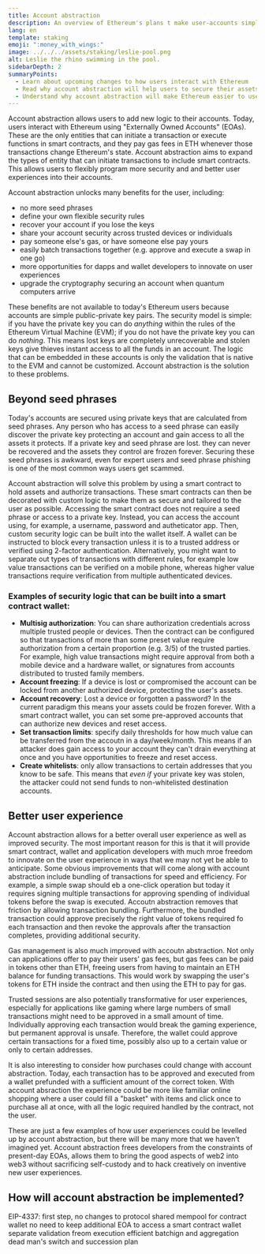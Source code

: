 ```yaml
---
title: Account abstraction
description: An overview of Ethereum's plans t make user-accounts simpler and safer
lang: en
template: staking
emoji: ":money_with_wings:"
image: ../../../assets/staking/leslie-pool.png
alt: Leslie the rhino swimming in the pool.
sidebarDepth: 2
summaryPoints:
  - Learn about upcoming changes to how users interact with Ethereum
  - Read why account abstraction will help users to secure their assets
  - Understand why account abstraction will make Ethereum easier to use
---
```


Account abstraction allows users to add new logic to their accounts. Today, users interact with Ethereum using "Externally Owned Accounts" (EOAs). These are the only entities that can initiate a transaction or execute functions in smart contracts, and they pay gas fees in ETH whenever those transactions change Ethereum's state. Account abstraction aims to expand the types of entity that can initiate transactions to include smart contracts. This allows users to flexibly program more security and and better user experiences into their accounts.

Account abstraction unlocks many benefits for the user, including:

- no more seed phrases
- define your own flexible security rules
- recover your account if you lose the keys
- share your account security across trusted devices or individuals
- pay someone else's gas, or have someone else pay yours
- easily batch transactions together (e.g. approve and execute a swap in one go)
- more opportunities for dapps and wallet developers to innovate on user experiences
- upgrade the cryptography securing an account when quantum computers arrive

These benefits are not available to today's Ethereum users because accounts are simple public-private key pairs. The security model is simple: if you have the private key you can do _anything_ within the rules of the Ethereum Virtual Machine (EVM); if you do not have the private key you can do _nothing_. This means lost keys are completely unrecoverable and stolen keys give thieves instant access to all the funds in an account. The logic that can be embedded in these accounts is only the validation that is native to the EVM and cannot be customized. Account abstraction is the solution to these problems.

## Beyond seed phrases

Today's accounts are secured using private keys that are calculated from seed phrases. Any person who has access to a seed phrase can easily discover the private key protecting an account and gain access to all the assets it protects. If a private key and seed phrase are lost. they can never be recovered and the assets they control are frozen forever. Securing these seed phrases is awkward, even for expert users and seed phrase phishing is one of the most common ways users get scammed.

Account abstraction will solve this problem by using a smart contract to hold assets and authorize transactions. These smart contracts can then be decorated with custom logic to make them as secure and tailored to the user as possible. Accessing the smart contract does not require a seed phrase or access to a private key. Instead, you can access the account using, for example, a username, password and autheticator app. Then, custom security logic can be built into the wallet itself. A wallet can be instructed to block every transaction unless it is to a trusted address or verified using 2-factor authentication. Alternatively, you might want to separate out types of transactions with different rules, for example low value transactions can be verified on a mobile phone, whereas higher value transactions require verification from multiple authenticated devices.

### Examples of security logic that can be built into a smart contract wallet:

- **Multisig authorization**: You can share authorization credentials across multiple trusted people or devices. Then the contract can be configured so that transactions of more than some preset value require authorization from a certain proportion (e.g. 3/5) of the trusted parties. For example, high value transactions might require approval from both a mobile device and a hardware wallet, or signatures from accounts distributed to trusted family members.
- **Account freezing**: If a device is lost or compromised the account can be locked from another authorized device, protecting the user's assets.
- **Account recovery**: Lost a device or forgotten a password? In the current paradigm this means your assets could be frozen forever. With a smart contract wallet, you can set some pre-approved accounts that can authorize new devices and reset access.
- **Set transaction limits**: specify daily thresholds for how much value can be transferred from the accoutn in a day/week/month. This means if an attacker does gain access to your account they can't drain everything at once and you have opportunities to freeze and reset access.
- **Create whitelists**: only allow transactions to certain addresses that you know to be safe. This means that _even if_ your private key was stolen, the attacker could not send funds to non-whitelisted destination accounts.

## Better user experience

Account abstraction allows for a better overall user experience as well as improved security. The most important reason for this is that it will provide smart contract, wallet and application developers with much mroe freedom to innovate on the user experience in ways that we may not yet be able to anticipate. Some obvious improvements that will come along with account abstraction include bundling of transactions for speed and efficiency. For example, a simple swap should eb a one-click operation but today it requires signing multiple transactions for approving spending of individual tokens before the swap is executed. Accoutn abstraction removes that friction by allowing transaction bundling. Furthermore, the bundled transaction could approve precisely the right value of tokens required fo each transaction and then revoke the approvals after the transaction completes, providing additional security.

Gas management is also much improved with accoutn abstraction. Not only can applications offer to pay their users' gas fees, but gas fees can be paid in tokens other than ETH, freeing users from having to maintain an ETH balance for funding transactions. This would work by swapping the user's tokens for ETH inside the contract and then using the ETH to pay for gas.

Trusted sessions are also potentially transformative for user experiences, especially for applications like gaming where large numbers of small transactions might need to be approved in a small amount of time. Individually approving each transaction would break the gaming experience, but permanent approval is unsafe. Therefore, the wallet could approve certain transactions for a fixed time, possibly also up to a certain value or only to certain addresses.

It is also interesting to consider how purchases could change with account abstraction. Today, each transaction has to be approved and executed from a wallet prefunded with a sufficient amount of the correct token. With account absraction the experience could be more like familiar online shopping where a user could fill a "basket" with items and click once to purchase all at once, with all the logic required handled by the contract, not the user.

These are just a few examples of how user experiences could be levelled up by account abstraction, but there will be many more that we haven't imagined yet. Account abstraction frees developers from the constraints of present-day EOAs, allows them to bring the good aspects of web2 into web3 without sacrificing self-custody and to hack creatively on inventive new user experiences.

## How will account abstraction be implemented?

EIP-4337: first step, no changes to protocol
shared mempool for contract wallet
no need to keep additional EOA to access a smart contract wallet
separate validation freom execution
efficient batchign and aggregation
dead man's switch and succession plan

